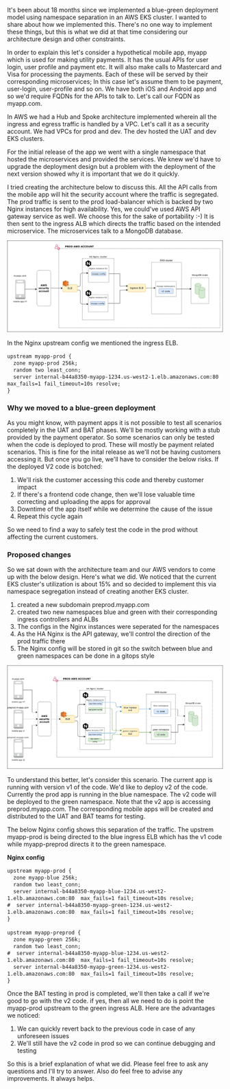 
It's been about 18 months since we implemented a blue-green deployment model using namespace separation in an AWS EKS cluster. I wanted to share about how we implemented this.
There's no one way to implement these things, but this is what we did at that time considering our architecture design and other constraints. 

In order to explain this let's consider a hypothetical mobile app, myapp which is used for making utility payments. It has the usual APIs for user login, user profile and payment etc. It will also make calls to Mastercard and Visa for processing the payments. Each of these will be served by their corresponding microservices; In this case let's assume them to be payment, user-login, user-profile and so on. 
We have both iOS and Android app and so we'd require FQDNs for the APIs to talk to. Let's call our FQDN as myapp.com. 

In AWS we had a Hub and Spoke architecture implemented wherein all the ingress and egress traffic is handled by a VPC. Let's call it as a security account. We had VPCs for prod and dev. The dev hosted the UAT and dev EKS clusters. 

For the initial release of the app we went with a single namespace that hosted the microservices and provided the services. We knew we'd have to upgrade the deployment design but a problem with the deployment of the next version showed why it is important that we do it quickly.

I tried creating the architecture below to discuss this. All the API calls from the mobile app will hit the security account where the traffic is segregated. The prod traffic is sent to the prod load-balancer which is backed by two Nginx instances for high availability. Yes, we could've used AWS API gateway service as well. We choose this for the sake of portability :-) It is then sent to the ingress ALB which directs the traffic based on the intended microservice. The microservices talk to a MongoDB database.

![](/before-blue-green.jpg)

In the Nginx upstream config we mentioned the ingress ELB. 

```
upstream myapp-prod {
  zone myapp-prod 256k;
  random two least_conn;
  server internal-b44a8350-myapp-1234.us-west2-1.elb.amazonaws.com:80  max_fails=1 fail_timeout=10s resolve;
}
```

### Why we moved to a blue-green deployment

As you might know, with payment apps it is not possible to test all scenarios completely in the UAT and BAT phases. We'll be mostly working with a stub provided by the payment operator. So some scenarios can only be tested when the code is deployed to prod. These will mostly be payment related scenarios. This is fine for the inital release as we'll not be having customers accessing it. But once you go live, we'll have to consider the below risks. If the deployed V2 code is botched:

1. We'll risk the customer accessing this code and thereby customer impact
2. If there's a frontend code change, then we'll lose valuable time correcting and uploading the apps for approval
3. Downtime of the app itself while we determine the cause of the issue
4. Repeat this cycle again

So we need to find a way to safely test the code in the prod without affecting the current customers. 

### Proposed changes

So we sat down with the architecture team and our AWS vendors to come up with the below design. Here's what we did. We noticed that the current EKS cluster's utilization is about 15% and so decided to implement this via namespace segregation instead of creating another EKS cluster. 

1. created a new subdomain preprod.myapp.com
2. created two new namespaces blue and green with their corresponding ingress controllers and ALBs
3. The configs in the Nginx instances were seperated for the namespaces
4. As the HA Nginx is the API gateway, we'll control the direction of the prod traffic there
5. The Nginx config will be stored in git so the switch between blue and green namespaces can be done in a gitops style

![](/blue-green.jpg)

To understand this better, let's consider this scenario. The current app is running with version v1 of the code. We'd like to deploy v2 of the code. Currently the prod app is running in the blue namespace. The v2 code will be deployed to the green namespace. Note that the v2 app is accessing preprod.myapp.com. The corresponding mobile apps will be created and distributed to the UAT and BAT teams for testing.

The below Nginx config shows this separation of the traffic. The upstrem myapp-prod is being directed to the blue ingress ELB which has the v1 code while myapp-preprod directs it to the green namespace. 

**Nginx config**
```
upstream myapp-prod {
  zone myapp-blue 256k;
  random two least_conn;
  server internal-b44a8350-myapp-blue-1234.us-west2-1.elb.amazonaws.com:80  max_fails=1 fail_timeout=10s resolve;
#  server internal-b44a8350-myapp-green-1234.us-west2-1.elb.amazonaws.com:80  max_fails=1 fail_timeout=10s resolve;
}

upstream myapp-preprod {
  zone myapp-green 256k;
  random two least_conn;
#  server internal-b44a8350-myapp-blue-1234.us-west2-1.elb.amazonaws.com:80  max_fails=1 fail_timeout=10s resolve;
  server internal-b44a8350-myapp-green-1234.us-west2-1.elb.amazonaws.com:80  max_fails=1 fail_timeout=10s resolve;
}
```

Once the BAT testing in prod is completed, we'll then take a call if we're good to go with the v2 code. if yes, then all we need to do is point the myapp-prod upstream to the green ingress ALB. Here are the advantages we noticed:

1. We can quickly revert back to the previous code in case of any unforeseen issues
2. We'll still have the v2 code in prod so we can continue debugging and testing

So this is a brief explanation of what we did. Please feel free to ask any questions and I'll try to answer. Also do feel free to advise any improvements. It always helps. 



